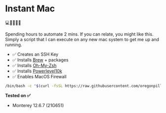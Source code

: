# Instant Mac

💻📡🔨🚀🔥

Spending hours to automate 2 mins. If you can relate, you might like this.
Simply a script that I can execute on any new mac system to get me up and running.

- ✅ Creates an SSH Key
- ✅ Installs [Brew](https://github.com/Homebrew/brew) + packages
- ✅ Installs [Oh-My-Zsh](https://github.com/ohmyzsh/ohmyzsh)
- ✅ Installs [Powerlevel10k](https://github.com/romkatv/powerlevel10k)
- ✅ Enables MacOS Firewall

```bash
/bin/bash -c "$(curl -fsSL https://raw.githubusercontent.com/oregonpillow/instant-mac/master/ignition.sh)"
```

**Tested on ✅**
- Monterey 12.6.7 (21G651)
